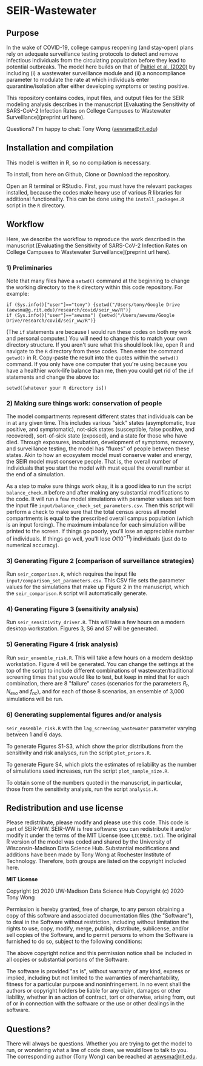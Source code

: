 # SEIR-Wastewater

## Purpose

In the wake of COVID-19, college campus reopening (and stay-open) plans rely on adequate surveillance testing
protocols to detect and remove infectious individuals from the circulating population before they lead to
potential outbreaks. The model here builds on that of [Paltiel et al.
(2020)](https://jamanetwork.com/journals/jamanetworkopen/fullarticle/2768923) by including (i) a wastewater
surveillance module and (ii) a noncompliance parameter to modulate the rate at which individuals enter
quarantine/isolation after either developing symptoms or testing positive.

This repository contains codes, input files, and output files for the SEIR modeling analysis describes in the manuscript [Evaluating the Sensitivity of SARS-CoV-2 Infection Rates on College Campuses to Wastewater Surveillance](preprint url here).

Questions? I'm happy to chat: Tony Wong (aewsma@rit.edu)

## Installation and compilation

This model is written in R, so no compilation is necessary.

To install, from here on Github, Clone or Download the repository.

Open an R terminal or RStudio. First, you must have the relevant packages installed, because the codes make heavy use of various R libraries for additional functionality. This can be done using the `install_packages.R` script in the `R` directory.

## Workflow

Here, we describe the workflow to reproduce the work described in the manuscript [Evaluating the Sensitivity of SARS-CoV-2 Infection Rates on College Campuses to Wastewater Surveillance](preprint url here).

### 1) Preliminaries

Note that many files have a `setwd()` command at the beginning to change the working directory to the `R` directory within this code repository. For example:
```
if (Sys.info()["user"]=="tony") {setwd("/Users/tony/Google Drive (aewsma@g.rit.edu)/research/covid/seir_ww/R")}
if (Sys.info()["user"]=="aewsma") {setwd("/Users/aewsma/Google Drive/research/covid/seir_ww/R")}
```
(The `if` statements are because I would run these codes on both my work and personal computer.) You will need to change this to match your own directory structure. If you aren't sure what this should look like, open R and navigate to the `R` directory from these codes. Then enter the command `getwd()` in R. Copy-paste the result into the quotes within the `setwd()` command. If you only have one computer that you're using because you have a healthier work-life balance than me, then you could get rid of the `if` statements and change the above to:
```
setwd([whatever your R directory is])
```

### 2) Making sure things work: conservation of people

The model compartments represent different states that individuals can be in at any given time. This includes various "sick" states (asymptomatic, true positive, and symptomatic), not-sick states (susceptible, false positive, and recovered), sort-of-sick state (exposed), and a state for those who have died. Through exposures, incubation, development of symptoms, recovery, and surveillance testing, the model has "fluxes" of people between these states. Akin to how an ecosystem model must conserve water and energy, the SEIR model must conserve people. That is, the overall number of individuals that you start the model with must equal the overall number at the end of a simulation.

As a step to make sure things work okay, it is a good idea to run the script `balance_check.R` before and after making any substantial modifications to the code. It will run a few model simulations with parameter values set from the input file `input/balance_check_set_parameters.csv`. Then this script will perform a check to make sure that the total census across all model compartments is equal to the prescribed overall campus population (which is an input forcing). The maximum imbalance for each simulation will be printed to the screen. If things go poorly, you'll lose an appreciable number of individuals. If things go well, you'll lose $O(10^{-11})$ individuals (just do to numerical accuracy).

### 3) Generating Figure 2 (comparison of surveillance strategies)

Run `seir_comparison.R`, which requires the input file `input/comparison_set_parameters.csv`. This CSV file sets the parameter values for the simulations that make up Figure 2 in the manuscript, which the `seir_comparison.R` script will automatically generate.

### 4) Generating Figure 3 (sensitivity analysis)

Run `seir_sensitivity_driver.R`. This will take a few hours on a modern desktop workstation. Figures 3, S6 and S7 will be generated.

### 5) Generating Figure 4 (risk analysis)

Run `seir_ensemble_risk.R`. This will take a few hours on a modern desktop workstation. Figure 4 will be generated. You can change the settings at the top of the script to include different combinations of wastewater/traditional screening times that you would like to test, but keep in mind that for each combination, there are 8 "failure" cases (scenarios for the parameters $R_t$, $N_{exo}$ and $f_{nc}$), and for each of those 8 scenarios, an ensemble of 3,000 simulations will be run.

### 6) Generating supplemental figures and/or analysis

`seir_ensemble_risk.R` with the `lag_screening_wastewater` parameter varying between 1 and 6 days.

To generate Figures S1-S3, which show the prior distributions from the sensitivity and risk analyses, run the script `plot_priors.R`.

To generate Figure S4, which plots the estimates of reliability as the number of simulations used increases, run the script `plot_sample_size.R`.

To obtain some of the numbers quoted in the manuscript, in particular, those from the sensitivity analysis, run the script `analysis.R`.

## Redistribution and use license

Please redistribute, please modify and please use this code. This code is part of SEIR-WW. SEIR-WW is free software: you can redistribute it and/or modify it under the terms of the MIT License (see `LICENSE.txt`). The original R version of the model was coded and shared by the University of Wisconsin-Madison Data Science Hub. Substantial modifications and additions have been made by Tony Wong at Rochester Institute of Technology. Therefore, both groups are listed on the copyright included here.

**MIT License**

Copyright (c) 2020 UW-Madison Data Science Hub
Copyright (c) 2020 Tony Wong

Permission is hereby granted, free of charge, to any person obtaining a copy of this software and associated documentation files (the "Software"), to deal in the Software without restriction, including without limitation the rights to use, copy, modify, merge, publish, distribute, sublicense, and/or sell copies of the Software, and to permit persons to whom the Software is furnished to do so, subject to the following conditions:

The above copyright notice and this permission notice shall be included in all copies or substantial portions of the Software.

The software is provided "as is", without warranty of any kind, express or implied, including but not limited to the warranties of merchantability, fitness for a particular purpose and noninfringement. In no event shall the authors or copyright holders be liable for any claim, damages or other liability, whether in an action of contract, tort or otherwise, arising from, out of or in connection with the software or the use or other dealings in the software.

## Questions?

There will always be questions. Whether you are trying to get the model to run, or wondering what a line of code does, we would love to talk to you. The corresponding author (Tony Wong) can be reached at aewsma@rit.edu.
